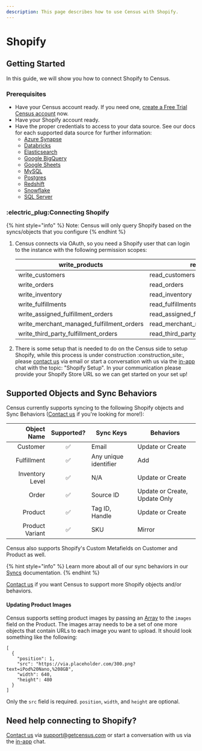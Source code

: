 ```yaml
---
description: This page describes how to use Census with Shopify.
---
```


# Shopify

## Getting Started

In this guide, we will show you how to connect Shopify to Census.

### Prerequisites

* Have your Census account ready. If you need one, [create a Free Trial Census account](https://app.getcensus.com/) now.
* Have your Shopify account ready.
* Have the proper credentials to access to your data source. See our docs for each supported data source for further information:
  * [Azure Synapse](../sources/available-sources/azure-synapse.md)
  * [Databricks](https://docs.getcensus.com/sources/databricks)
  * [Elasticsearch](https://docs.getcensus.com/sources/elasticsearch)
  * [Google BigQuery](https://docs.getcensus.com/sources/google-bigquery)
  * [Google Sheets](https://docs.getcensus.com/sources/google-sheets)
  * [MySQL](https://docs.getcensus.com/sources/mysql)
  * [Postgres](https://docs.getcensus.com/sources/postgres)
  * [Redshift](https://docs.getcensus.com/sources/redshift)
  * [Snowflake](https://docs.getcensus.com/sources/snowflake)
  * [SQL Server](https://docs.getcensus.com/sources/sql-server)

### :electric\_plug:Connecting Shopify

{% hint style="info" %}
Note: Census will only query Shopify based on the syncs/objects that you configure
{% endhint %}

1.  Census connects via OAuth, so you need a Shopify user that can login to the instance with the following permission scopes:

    | write\_products                               | read\_products                               |
    | --------------------------------------------- | -------------------------------------------- |
    | write\_customers                              | read\_customers                              |
    | write\_orders                                 | read\_orders                                 |
    | write\_inventory                              | read\_inventory                              |
    | write\_fulfillments                           | read\_fulfillments                           |
    | write\_assigned\_fulfillment\_orders          | read\_assigned\_fulfillment\_orders          |
    | write\_merchant\_managed\_fulfillment\_orders | read\_merchant\_managed\_fulfillment\_orders |
    | write\_third\_party\_fulfillment\_orders      | read\_third\_party\_fulfillment\_orders      |
2. There is some setup that is needed to do on the Census side to setup Shopify, while this process is under construction :construction\_site:, please [contact us](mailto:support@getcensus.com) via email or start a conversation with us via the [in-app](https://app.getcensus.com) chat with the topic: "Shopify Setup". In your communication please provide your Shopify Store URL so we can get started on your set up!

## Supported Objects and Sync Behaviors <a href="#supported-objects-and-sync-behaviors" id="supported-objects-and-sync-behaviors"></a>

Census currently supports syncing to the following Shopify objects and Sync Behaviors ([Contact us](mailto:support@getcensus.com) if you're looking for more!):

| **Object Name** | **Supported?** | **Sync Keys**         | **Behaviors**                 |
| --------------: | :------------: | --------------------- | ----------------------------- |
|        Customer |        ✅       | Email                 | Update or Create              |
|     Fulfillment |        ✅       | Any unique identifier | Add                           |
| Inventory Level |        ✅       | N/A                   | Update or Create              |
|           Order |        ✅       | Source ID             | Update or Create, Update Only |
|         Product |        ✅       | Tag ID, Handle        | Update or Create              |
| Product Variant |        ✅       | SKU                   | Mirror                        |

Census also supports Shopify's Custom Metafields on Customer and Product as well.

{% hint style="info" %}
Learn more about all of our sync behaviors in our [Syncs](../syncs/core-concept/#sync-behaviors) documentation.
{% endhint %}

[Contact us](mailto:support@getcensus.com) if you want Census to support more Shopify objects and/or behaviors.

#### Updating Product Images

Census supports setting product images by passing an [Array](../syncs/structuring-data/structured-data.md) to the `images` field on the Product. The images array needs to be a set of one more objects that contain URLs to each image you want to upload. It should look something like the following:

```
[
  {
    "position": 1,
    "src": "https://via.placeholder.com/300.png?text=iPod%20Nano,%208GB",
    "width": 640,
    "height": 480
  }
]
```

Only the `src` field is required. `position`, `width`, and `height` are optional.

## Need help connecting to Shopify?

[Contact us](mailto:support@getcensus.com) via support@getcensus.com or start a conversation with us via the [in-app](https://app.getcensus.com) chat.
